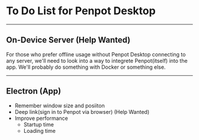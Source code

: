 # To Do List for Penpot Desktop

___

## On-Device Server (Help Wanted)
For those who prefer offline usage without Penpot Desktop connecting to any server, we'll need to look into a way to integrete Penpot(itself) into the app. We'll probably do something with Docker or something else.

___

## Electron (App)
 - Remember window size and posiiton
 - Deep link(sign in to Penpot via browser) (Help Wanted)
 - Improve performance
    - Startup time
    - Loading time